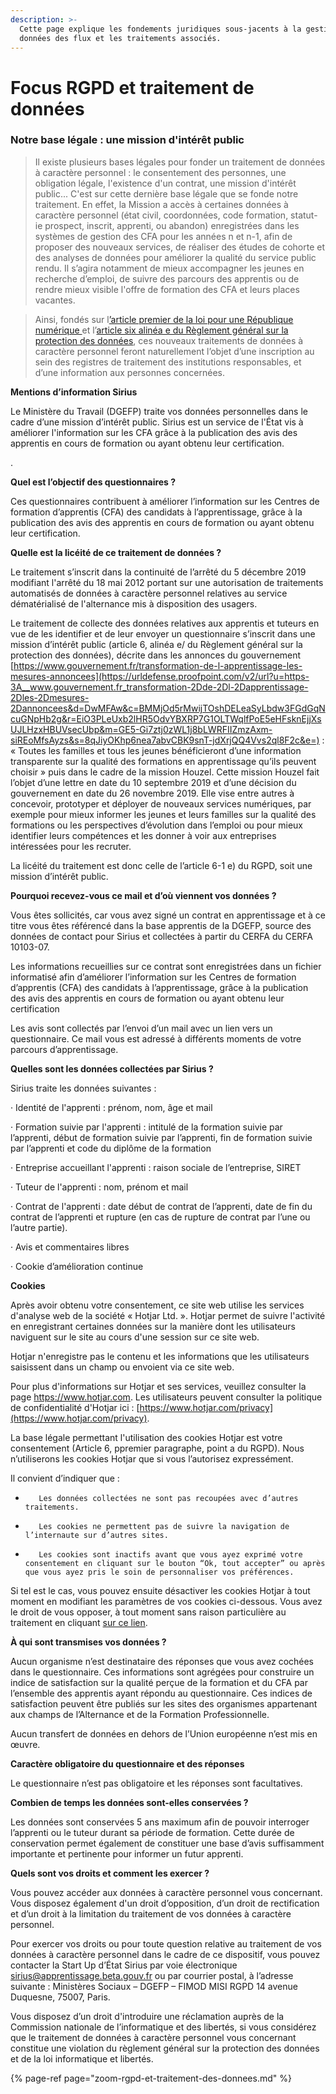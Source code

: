 ```yaml
---
description: >-
  Cette page explique les fondements juridiques sous-jacents à la gestion des
  données des flux et les traitements associés.
---
```


# Focus RGPD et traitement de données

### Notre base légale : une mission d'intérêt public



> Il existe plusieurs bases légales pour fonder un traitement de données à caractère personnel : le consentement des personnes, une obligation légale, l'existence d'un contrat, une mission d'intérêt public... C'est sur cette dernière base légale que se fonde notre traitement. En effet, la Mission a accès à certaines données à caractère personnel \(état civil, coordonnées, code formation, statut- ie prospect, inscrit, apprenti, ou abandon\) enregistrées dans les systèmes de gestion des CFA pour les années n et n-1, afin de proposer des nouveaux services, de réaliser des études de cohorte et des analyses de données pour améliorer la qualité du service public rendu. Il s’agira notamment de mieux accompagner les jeunes en recherche d’emploi, de suivre des parcours des apprentis ou de rendre mieux visible l'offre de formation des CFA et leurs places vacantes.

> Ainsi, fondés sur l[’article premier de la loi pour une République numérique ](https://www.legifrance.gouv.fr/jorf/id/JORFTEXT000033202746/#:~:text=%C2%AB%2022%C2%B0%20L%27article%201er,du%20I%20du%20pr%C3%A9sent%20article.)et l’[article six alinéa e du Règlement général sur la protection des données](https://www.cnil.fr/fr/reglement-europeen-protection-donnees/chapitre2#Article6), ces nouveaux traitements de données à caractère personnel feront naturellement l’objet d’une inscription au sein des registres de traitement des institutions responsables, et d’une information aux personnes concernées.

**Mentions d’information Sirius**

Le Ministère du Travail \(DGEFP\) traite vos données personnelles dans le cadre d’une mission d’intérêt public. Sirius est un service de l'État vis à améliorer l'information sur les CFA grâce à la publication des avis des apprentis en cours de formation ou ayant obtenu leur certification.

.

**Quel est l’objectif des questionnaires ?**

Ces questionnaires contribuent à améliorer l’information sur les Centres de formation d’apprentis \(CFA\) des candidats à l’apprentissage, grâce à la publication des avis des apprentis en cours de formation ou ayant obtenu leur certification.

**Quelle est la licéité de ce traitement de données ?**

Le traitement s’inscrit dans la continuité de l’arrêté du 5 décembre 2019 modifiant l'arrêté du 18 mai 2012 portant sur une autorisation de traitements automatisés de données à caractère personnel relatives au service dématérialisé de l'alternance mis à disposition des usagers.

Le traitement de collecte des données relatives aux apprentis et tuteurs en vue de les identifier et de leur envoyer un questionnaire s’inscrit dans une mission d’intérêt public \(article 6, alinéa e/ du Règlement général sur la protection des données\), décrite dans les annonces du gouvernement [https://www.gouvernement.fr/transformation-de-l-apprentissage-les-mesures-annoncees](https://urldefense.proofpoint.com/v2/url?u=https-3A__www.gouvernement.fr_transformation-2Dde-2Dl-2Dapprentissage-2Dles-2Dmesures-2Dannoncees&d=DwMFAw&c=BMMjOd5rMwijTOshDELeaSyLbdw3FGdGqNcuGNpHb2g&r=EiO3PLeUxb2lHR5OdvYBXRP7G1OLTWqlfPoE5eHFsknEjjXsUJLHzxHBUVsecUbp&m=GE5-Gi7ztj0zWL1j8bLWRFIIZmzAxm-siREoMfsAyzs&s=8qJiyOKhp6nea7abvCBK9snT-jdXrjQQ4Vvs2ql8F2c&e=) : « Toutes les familles et tous les jeunes bénéficieront d’une information transparente sur la qualité des formations en apprentissage qu’ils peuvent choisir » puis dans le cadre de la mission Houzel. Cette mission Houzel fait l’objet d’une lettre en date du 10 septembre 2019 et d’une décision du gouvernement en date du 26 novembre 2019. Elle vise entre autres à concevoir, prototyper et déployer de nouveaux services numériques, par exemple pour mieux informer les jeunes et leurs familles sur la qualité des formations ou les perspectives d’évolution dans l’emploi ou pour mieux identifier leurs compétences et les donner à voir aux entreprises intéressées pour les recruter.

La licéité du traitement est donc celle de l’article 6-1 e\) du RGPD, soit une mission d’intérêt public.

**Pourquoi recevez-vous ce mail et d’où viennent vos données ?**

Vous êtes sollicités, car vous avez signé un contrat en apprentissage et à ce titre vous êtes référencé dans la base apprentis de la DGEFP, source des données de contact pour Sirius et collectées à partir du CERFA du CERFA 10103-07.

Les informations recueillies sur ce contrat sont enregistrées dans un fichier informatisé afin d’améliorer l’information sur les Centres de formation d’apprentis \(CFA\) des candidats à l’apprentissage, grâce à la publication des avis des apprentis en cours de formation ou ayant obtenu leur certification

Les avis sont collectés par l’envoi d’un mail avec un lien vers un questionnaire. Ce mail vous est adressé à différents moments de votre parcours d’apprentissage.

**Quelles sont les données collectées par Sirius ?**

Sirius traite les données suivantes :

·        Identité de l'apprenti : prénom, nom, âge et mail

·        Formation suivie par l'apprenti : intitulé de la formation suivie par l’apprenti, début de formation suivie par l’apprenti, fin de formation suivie par l’apprenti et code du diplôme de la formation

·        Entreprise accueillant l'apprenti : raison sociale de l’entreprise, SIRET

·        Tuteur de l'apprenti : nom, prénom et mail

·        Contrat de l'apprenti : date début de contrat de l’apprenti, date de fin du contrat de l’apprenti et rupture \(en cas de rupture de contrat par l’une ou l’autre partie\).

·        Avis et commentaires libres

·        Cookie d’amélioration continue

**Cookies**

Après avoir obtenu votre consentement, ce site web utilise les services d'analyse web de la société « Hotjar Ltd. ». Hotjar permet de suivre l'activité en enregistrant certaines données sur la manière dont les utilisateurs naviguent sur le site au cours d'une session sur ce site web.

Hotjar n'enregistre pas le contenu et les informations que les utilisateurs saisissent dans un champ ou envoient via ce site web.

Pour plus d'informations sur Hotjar et ses services, veuillez consulter la page https://www.hotjar.com. Les utilisateurs peuvent consulter la politique de confidentialité d'Hotjar ici : [https://www.hotjar.com/privacy](https://www.hotjar.com/privacy).

La base légale permettant l'utilisation des cookies Hotjar est votre consentement \(Article 6, ppremier paragraphe, point a du RGPD\). Nous n’utiliserons les cookies Hotjar que si vous l’autorisez expressément.

Il convient d’indiquer que :

-        Les données collectées ne sont pas recoupées avec d’autres traitements.

-        Les cookies ne permettent pas de suivre la navigation de l’internaute sur d’autres sites.

-        Les cookies sont inactifs avant que vous ayez exprimé votre consentement en cliquant sur le bouton “Ok, tout accepter” ou après que vous ayez pris le soin de personnaliser vos préférences.

Si tel est le cas, vous pouvez ensuite désactiver les cookies Hotjar à tout moment en modifiant les paramètres de vos cookies ci-dessous.  Vous avez le droit de vous opposer, à tout moment sans raison particulière au traitement en cliquant [sur ce lien](https://www.hotjar.com/legal/compliance/opt-out.).

**À qui sont transmises vos données ?**

Aucun organisme n’est destinataire des réponses que vous avez cochées dans le questionnaire. Ces informations sont agrégées pour construire un indice de satisfaction sur la qualité perçue de la formation et du CFA par l’ensemble des apprentis ayant répondu au questionnaire. Ces indices de satisfaction peuvent être publiés sur les sites des organismes appartenant aux champs de l’Alternance et de la Formation Professionnelle.

Aucun transfert de données en dehors de l’Union européenne n’est mis en œuvre.

**Caractère obligatoire du questionnaire et des réponses** 

Le questionnaire n’est pas obligatoire et les réponses sont facultatives.

**Combien de temps les données sont-elles conservées ?**

Les données sont conservées 5 ans maximum afin de pouvoir interroger l’apprenti ou le tuteur durant sa période de formation. Cette durée de conservation permet également de constituer une base d’avis suffisamment importante et pertinente pour informer un futur apprenti.

**Quels sont vos droits et comment les exercer ?**

Vous pouvez accéder aux données à caractère personnel vous concernant. Vous disposez également d'un droit d’opposition, d’un droit de rectification et d’un droit à la limitation du traitement de vos données à caractère personnel.

Pour exercer vos droits ou pour toute question relative au traitement de vos données à caractère personnel dans le cadre de ce dispositif, vous pouvez contacter la Start Up d’État Sirius par voie électronique [sirius@apprentissage.beta.gouv.fr](mailto:courriers-cnil@pole-emploi.fr) ou par courrier postal, à l’adresse suivante : Ministères Sociaux – DGEFP – FIMOD MISI RGPD 14 avenue Duquesne, 75007, Paris.

Vous disposez d’un droit d'introduire une réclamation auprès de la Commission nationale de l’informatique et des libertés, si vous considérez que le traitement de données à caractère personnel vous concernant constitue une violation du règlement général sur la protection des données et de la loi informatique et libertés.  


{% page-ref page="zoom-rgpd-et-traitement-des-donnees.md" %}

